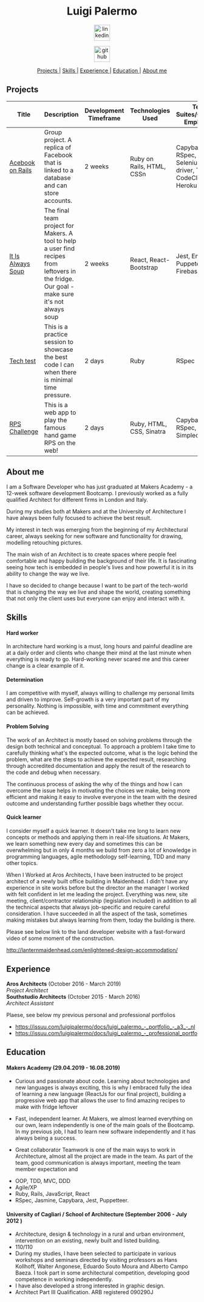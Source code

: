 <h1 align="center">Luigi Palermo</h1>

<div align="center">

<a  href="https://www.linkedin.com/in/luigi-palermo-b09733a0/"><img src="https://www.iconfinder.com/data/icons/free-social-icons/67/linkedin_circle_color-512.png" alt="linkedin" hspace="50" height="42" width="42"></a></p>
<a  href="https://github.com/l-palermo"><img src="https://cdn0.iconfinder.com/data/icons/octicons/1024/mark-github-512.png" alt="github" hspace="50" height="42" width="42"></a></p>

</div>

<div align="center">

[Projects ](#projects) | 
[Skills ](#skills) | 
[Experience ](#experience) | 
[Education ](#education) | 
[About me ](#about-me) 

</div>

## Projects
| Title | Description | Development Timeframe | Technologies Used | Test Suites/CIs/CDs Employed |
|--|--|--|--|--|
|<a href="https://acebook-data-thieves.herokuapp.com/">Acebook on Rails</a> | Group project. A replica of Facebook that is linked to a database and can store accounts. | 2 weeks | Ruby on Rails, HTML, CSSn| Capybara, RSpec, Selenium-web driver, Travis, CodeClimate, Heroku |
|<a href="https://it-is-always-soup.firebaseapp.com/">It Is Always Soup</a> | The final team project for Makers. A tool to help a user find recipes from leftovers in the fridge. Our goal - make sure it's not always soup | 2 weeks | React, React-Bootstrap |  Jest, Enzyme, Puppeteer, Firebase |
|<a href="https://github.com/l-palermo/Bank-tech-test">Tech test</a> | This is a practice session to showcase the best code I can when there is minimal time pressure. | 2 days | Ruby | RSpec |
|<a href="https://github.com/l-palermo/rps-challenge">RPS Challenge</a> | This is a web app to play the famous hand game RPS on the web! <br> | 2 days | Ruby, HTML, CSS, Sinatra | Capybara, RSpec, Simplecov |

## About me

I am a Software Developer who has just graduated at Makers Academy - a 12-week software development Bootcamp.
I previously worked as a fully qualified Architect for different firms in London and Italy.

During my studies both at Makers and at the University of Architecture I have always been fully focused to achieve the best result.

My interest in tech was emerging from the beginning of my Architectural career, always seeking for new software and functionality for drawing, modelling retouching pictures. 

The main wish of an Architect is to create spaces where people feel comfortable and happy building the background of their life. It is fascinating seeing how tech is embedded in people's lives and how powerful it is in its ability to change the way we live.

I have so decided to change because I want to be part of the tech-world that is changing the way we live and shape the world, creating something that not only the client uses but everyone can enjoy and interact with it.

## Skills

#### Hard worker

In architecture hard working is a must, long hours and painful deadline are at a daily order and clients who change their mind at the last minute when everything is ready to go. 
Hard-working never scared me and this career change is a clear example of it.

#### Determination

I am competitive with myself, always willing to challenge my personal limits and driven to improve. 
Self-growth is a very important part of my personality. Nothing is impossible, with time and commitment everything can be achieved.

#### Problem Solving

The work of an Architect is mostly based on solving problems through the design both technical and conceptual.
To approach a problem I take time to carefully thinking what's the expected outcome, what is the logic behind the problem, what are the steps to achieve the expected result, researching through accredited documentation and apply the result of the research to the code and debug when necessary.

The continuous process of asking the why of the things and how I can overcome the issue helps in motivating the choices we make, being more efficient and making it easy to involve everyone in the team with the desired outcome and understanding further possible bags whether they occur.

#### Quick learner

I consider myself a quick learner. It doesn't take me long to learn new concepts or methods and applying them in real-life situations. 
At Makers, we learn something new every day and sometimes this can be overwhelming but in only 4 months we build from zero a lot of knowledge in programming languages, agile methodology self-learning, TDD and many other topics. 

When I Worked at Aros Architects, I have been instructed to be project architect of a newly built office building in Maidenhead. I didn't have any experience in site works before but the director an the manager I worked with felt confident in let me leading the project. 
Everything was new, site meeting, client/contractor relationship (legislation included) in addition to all the technical aspects that always job-specific and require careful consideration. 
I have succeeded in all the aspect of the task, sometimes making mistakes but always learning from them, today the building is there.

Please see below link to the land developer website with a fast-forward video of some moment of the construction.

http://lanternmaidenhead.com/enlightened-design-accommodation/

## Experience

**Aros Architects** (October 2016 - March 2019)    
*Project Architect*  
**Southstudio Architects** (October 2015 - March 2016)   
*Architect Assistant* 

Plaese, see below my previous personal and professional portfolios
* https://issuu.com/luigipalermo/docs/luigi_palermo_-_portfolio_-_a3_-_nl
* https://issuu.com/luigipalermo/docs/luigi_palermo_-_professional_portfo

## Education

#### Makers Academy (29.04.2019 - 16.08.2019)

* Curious and passionate about code. 
Learning about technologies and new languages is always exciting, this is why I embraced fully the idea of learning a new  language (ReactJs for our final project), building a progressive web app that allows the user to find amazing recipes to make with fridge leftover
* Fast, independent learner. At Makers, we almost learned everything on our own, learn independently is one of the main goals of the Bootcamp. In my previous job, I had to learn new software independently and it has always being a success.

* Great collaborator 
Teamwork is one of the main ways to work in Architecture, almost all the project are made in the team. As part of the team, good communication is always important, meeting the team member expectation and  

- OOP, TDD, MVC, DDD
- Agile/XP
- Ruby, Rails, JavaScript, React
- RSpec, Jasmine, Capybara, Jest, Puppetteer.

#### University of Cagliari / School of Architecture (September 2006 - July 2012 )

- Architecture, design & technology in a rural and urban environment, intervention on an existing, newly built and listed building.
- 110/110
- During my studies, I have been selected to participate in various workshops and seminars directed by visiting professors as Hans Kollhoff, 
  Walter Angonese, Eduardo Souto Moura and Alberto Campo Baeza. I took part in some architectural competition, 
  developing good competence in working independently.
- I have also developed a strong interested in graphic design.
- Architect Part III Qualification. ARB registered 090290J
